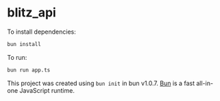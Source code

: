 # blitz_api

To install dependencies:

```bash
bun install
```

To run:

```bash
bun run app.ts
```

This project was created using `bun init` in bun v1.0.7. [Bun](https://bun.sh) is a fast all-in-one JavaScript runtime.
